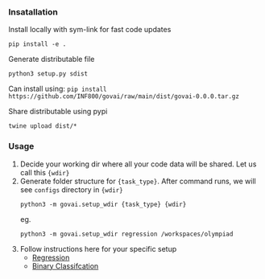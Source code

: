 ### Insatallation

Install locally with sym-link for fast code updates
```
pip install -e .
```

Generate distributable file
```
python3 setup.py sdist
```
Can install using: `pip install https://github.com/INF800/govai/raw/main/dist/govai-0.0.0.tar.gz`

Share distributable using pypi
```
twine upload dist/* 
```

### Usage

1. Decide your working dir where all your code data will be shared. Let us call this `{wdir}`
2. Generate folder structure for `{task_type}`. After command runs, we will see `configs` directory in `{wdir}`
    ```shell
    python3 -m govai.setup_wdir {task_type} {wdir}
    ```
    eg.
    ```shell
    python3 -m govai.setup_wdir regression /workspaces/olympiad
    ```
3. Follow instructions here for your specific setup
    - [Regression](docs/regression/README.md)
    - [Binary Classifcation]()